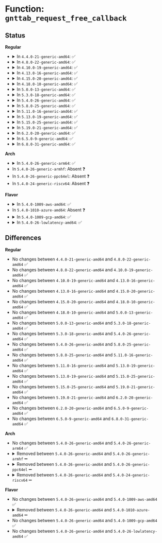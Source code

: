 # Function: <code>gnttab_request_free_callback</code>

## Status
<b>Regular</b>
<ul>
<li>
<details>
<summary>In <code>4.4.0-21-generic-amd64</code>: ✅</summary>

```c
void gnttab_request_free_callback(struct gnttab_free_callback * callback, void (*)(void *) fn, void * arg, u16 count)
```

```json
{
  "name": "gnttab_request_free_callback",
  "collision_type": "Unique Global",
  "inline_type": "No",
  "funcs": [
    {
      "addr": 18446744071583845344,
      "name": "gnttab_request_free_callback",
      "external": true,
      "loc": "drivers/xen/grant-table.c:523",
      "file": "drivers/xen/grant-table.c",
      "inline": "seen, unknown",
      "caller_inline": [],
      "caller_func": [
        "drivers/block/xen-blkfront.c:blkif_queue_rq"
      ]
    }
  ],
  "symbols": [
    {
      "addr": 18446744071583845344,
      "name": "gnttab_request_free_callback",
      "section": ".text",
      "bind": "STB_GLOBAL",
      "size": 150
    }
  ]
}
```
</details>
</li>
<li>
<details>
<summary>In <code>4.8.0-22-generic-amd64</code>: ✅</summary>

```c
void gnttab_request_free_callback(struct gnttab_free_callback * callback, void (*)(void *) fn, void * arg, u16 count)
```

```json
{
  "name": "gnttab_request_free_callback",
  "collision_type": "Unique Global",
  "inline_type": "No",
  "funcs": [
    {
      "addr": 18446744071584174944,
      "name": "gnttab_request_free_callback",
      "external": true,
      "loc": "drivers/xen/grant-table.c:522",
      "file": "drivers/xen/grant-table.c",
      "inline": "seen, unknown",
      "caller_inline": [],
      "caller_func": [
        "drivers/block/xen-blkfront.c:blkif_queue_rq"
      ]
    }
  ],
  "symbols": [
    {
      "addr": 18446744071584174944,
      "name": "gnttab_request_free_callback",
      "section": ".text",
      "bind": "STB_GLOBAL",
      "size": 150
    }
  ]
}
```
</details>
</li>
<li>
<details>
<summary>In <code>4.10.0-19-generic-amd64</code>: ✅</summary>

```c
void gnttab_request_free_callback(struct gnttab_free_callback * callback, void (*)(void *) fn, void * arg, u16 count)
```

```json
{
  "name": "gnttab_request_free_callback",
  "collision_type": "Unique Global",
  "inline_type": "No",
  "funcs": [
    {
      "addr": 18446744071584356336,
      "name": "gnttab_request_free_callback",
      "external": true,
      "loc": "drivers/xen/grant-table.c:522",
      "file": "drivers/xen/grant-table.c",
      "inline": "seen, unknown",
      "caller_inline": [],
      "caller_func": [
        "drivers/block/xen-blkfront.c:blkif_queue_rq"
      ]
    }
  ],
  "symbols": [
    {
      "addr": 18446744071584356336,
      "name": "gnttab_request_free_callback",
      "section": ".text",
      "bind": "STB_GLOBAL",
      "size": 150
    }
  ]
}
```
</details>
</li>
<li>
<details>
<summary>In <code>4.13.0-16-generic-amd64</code>: ✅</summary>

```c
void gnttab_request_free_callback(struct gnttab_free_callback * callback, void (*)(void *) fn, void * arg, u16 count)
```

```json
{
  "name": "gnttab_request_free_callback",
  "collision_type": "Unique Global",
  "inline_type": "No",
  "funcs": [
    {
      "addr": 18446744071584437824,
      "name": "gnttab_request_free_callback",
      "external": true,
      "loc": "drivers/xen/grant-table.c:523",
      "file": "drivers/xen/grant-table.c",
      "inline": "seen, unknown",
      "caller_inline": [],
      "caller_func": [
        "drivers/block/xen-blkfront.c:blkif_queue_rq"
      ]
    }
  ],
  "symbols": [
    {
      "addr": 18446744071584437824,
      "name": "gnttab_request_free_callback",
      "section": ".text",
      "bind": "STB_GLOBAL",
      "size": 150
    }
  ]
}
```
</details>
</li>
<li>
<details>
<summary>In <code>4.15.0-20-generic-amd64</code>: ✅</summary>

```c
void gnttab_request_free_callback(struct gnttab_free_callback * callback, void (*)(void *) fn, void * arg, u16 count)
```

```json
{
  "name": "gnttab_request_free_callback",
  "collision_type": "Unique Global",
  "inline_type": "No",
  "funcs": [
    {
      "addr": 18446744071584846464,
      "name": "gnttab_request_free_callback",
      "external": true,
      "loc": "drivers/xen/grant-table.c:608",
      "file": "drivers/xen/grant-table.c",
      "inline": "seen, unknown",
      "caller_inline": [],
      "caller_func": [
        "drivers/block/xen-blkfront.c:blkif_queue_rq"
      ]
    }
  ],
  "symbols": [
    {
      "addr": 18446744071584846464,
      "name": "gnttab_request_free_callback",
      "section": ".text",
      "bind": "STB_GLOBAL",
      "size": 150
    }
  ]
}
```
</details>
</li>
<li>
<details>
<summary>In <code>4.18.0-10-generic-amd64</code>: ✅</summary>

```c
void gnttab_request_free_callback(struct gnttab_free_callback * callback, void (*)(void *) fn, void * arg, u16 count)
```

```json
{
  "name": "gnttab_request_free_callback",
  "collision_type": "Unique Global",
  "inline_type": "No",
  "funcs": [
    {
      "addr": 18446744071585077088,
      "name": "gnttab_request_free_callback",
      "external": true,
      "loc": "drivers/xen/grant-table.c:608",
      "file": "drivers/xen/grant-table.c",
      "inline": "seen, unknown",
      "caller_inline": [],
      "caller_func": [
        "drivers/block/xen-blkfront.c:blkif_queue_rq"
      ]
    }
  ],
  "symbols": [
    {
      "addr": 18446744071585077088,
      "name": "gnttab_request_free_callback",
      "section": ".text",
      "bind": "STB_GLOBAL",
      "size": 150
    }
  ]
}
```
</details>
</li>
<li>
<details>
<summary>In <code>5.0.0-13-generic-amd64</code>: ✅</summary>

```c
void gnttab_request_free_callback(struct gnttab_free_callback * callback, void (*)(void *) fn, void * arg, u16 count)
```

```json
{
  "name": "gnttab_request_free_callback",
  "collision_type": "Unique Global",
  "inline_type": "No",
  "funcs": [
    {
      "addr": 18446744071585186720,
      "name": "gnttab_request_free_callback",
      "external": true,
      "loc": "drivers/xen/grant-table.c:612",
      "file": "drivers/xen/grant-table.c",
      "inline": "seen, unknown",
      "caller_inline": [],
      "caller_func": [
        "drivers/block/xen-blkfront.c:blkif_queue_rq"
      ]
    }
  ],
  "symbols": [
    {
      "addr": 18446744071585186720,
      "name": "gnttab_request_free_callback",
      "section": ".text",
      "bind": "STB_GLOBAL",
      "size": 150
    }
  ]
}
```
</details>
</li>
<li>
<details>
<summary>In <code>5.3.0-18-generic-amd64</code>: ✅</summary>

```c
void gnttab_request_free_callback(struct gnttab_free_callback * callback, void (*)(void *) fn, void * arg, u16 count)
```

```json
{
  "name": "gnttab_request_free_callback",
  "collision_type": "Unique Global",
  "inline_type": "No",
  "funcs": [
    {
      "addr": 18446744071585399232,
      "name": "gnttab_request_free_callback",
      "external": true,
      "loc": "drivers/xen/grant-table.c:612",
      "file": "drivers/xen/grant-table.c",
      "inline": "seen, unknown",
      "caller_inline": [],
      "caller_func": [
        "drivers/block/xen-blkfront.c:blkif_queue_rw_req"
      ]
    }
  ],
  "symbols": [
    {
      "addr": 18446744071585399232,
      "name": "gnttab_request_free_callback",
      "section": ".text",
      "bind": "STB_GLOBAL",
      "size": 150
    }
  ]
}
```
</details>
</li>
<li>
<details>
<summary>In <code>5.4.0-26-generic-amd64</code>: ✅</summary>

```c
void gnttab_request_free_callback(struct gnttab_free_callback * callback, void (*)(void *) fn, void * arg, u16 count)
```

```json
{
  "name": "gnttab_request_free_callback",
  "collision_type": "Unique Global",
  "inline_type": "No",
  "funcs": [
    {
      "addr": 18446744071585539968,
      "name": "gnttab_request_free_callback",
      "external": true,
      "loc": "drivers/xen/grant-table.c:612",
      "file": "drivers/xen/grant-table.c",
      "inline": "seen, unknown",
      "caller_inline": [],
      "caller_func": [
        "drivers/block/xen-blkfront.c:blkif_queue_rw_req"
      ]
    }
  ],
  "symbols": [
    {
      "addr": 18446744071585539968,
      "name": "gnttab_request_free_callback",
      "section": ".text",
      "bind": "STB_GLOBAL",
      "size": 150
    }
  ]
}
```
</details>
</li>
<li>
<details>
<summary>In <code>5.8.0-25-generic-amd64</code>: ✅</summary>

```c
void gnttab_request_free_callback(struct gnttab_free_callback * callback, void (*)(void *) fn, void * arg, u16 count)
```

```json
{
  "name": "gnttab_request_free_callback",
  "collision_type": "Unique Global",
  "inline_type": "No",
  "funcs": [
    {
      "addr": 18446744071586257824,
      "name": "gnttab_request_free_callback",
      "external": true,
      "loc": "drivers/xen/grant-table.c:611",
      "file": "drivers/xen/grant-table.c",
      "inline": "seen, unknown",
      "caller_inline": [],
      "caller_func": [
        "drivers/block/xen-blkfront.c:blkif_queue_rw_req"
      ]
    }
  ],
  "symbols": [
    {
      "addr": 18446744071586257824,
      "name": "gnttab_request_free_callback",
      "section": ".text",
      "bind": "STB_GLOBAL",
      "size": 150
    }
  ]
}
```
</details>
</li>
<li>
<details>
<summary>In <code>5.11.0-16-generic-amd64</code>: ✅</summary>

```c
void gnttab_request_free_callback(struct gnttab_free_callback * callback, void (*)(void *) fn, void * arg, u16 count)
```

```json
{
  "name": "gnttab_request_free_callback",
  "collision_type": "Unique Global",
  "inline_type": "No",
  "funcs": [
    {
      "addr": 18446744071586376016,
      "name": "gnttab_request_free_callback",
      "external": true,
      "loc": "drivers/xen/grant-table.c:611",
      "file": "drivers/xen/grant-table.c",
      "inline": "seen, unknown",
      "caller_inline": [],
      "caller_func": [
        "drivers/block/xen-blkfront.c:blkif_queue_rw_req"
      ]
    }
  ],
  "symbols": [
    {
      "addr": 18446744071586376016,
      "name": "gnttab_request_free_callback",
      "section": ".text",
      "bind": "STB_GLOBAL",
      "size": 150
    }
  ]
}
```
</details>
</li>
<li>
<details>
<summary>In <code>5.13.0-19-generic-amd64</code>: ✅</summary>

```c
void gnttab_request_free_callback(struct gnttab_free_callback * callback, void (*)(void *) fn, void * arg, u16 count)
```

```json
{
  "name": "gnttab_request_free_callback",
  "collision_type": "Unique Global",
  "inline_type": "No",
  "funcs": [
    {
      "addr": 18446744071586260496,
      "name": "gnttab_request_free_callback",
      "external": true,
      "loc": "drivers/xen/grant-table.c:611",
      "file": "drivers/xen/grant-table.c",
      "inline": "seen, unknown",
      "caller_inline": [],
      "caller_func": [
        "drivers/block/xen-blkfront.c:blkif_queue_rw_req"
      ]
    }
  ],
  "symbols": [
    {
      "addr": 18446744071586260496,
      "name": "gnttab_request_free_callback",
      "section": ".text",
      "bind": "STB_GLOBAL",
      "size": 150
    }
  ]
}
```
</details>
</li>
<li>
<details>
<summary>In <code>5.15.0-25-generic-amd64</code>: ✅</summary>

```c
void gnttab_request_free_callback(struct gnttab_free_callback * callback, void (*)(void *) fn, void * arg, u16 count)
```

```json
{
  "name": "gnttab_request_free_callback",
  "collision_type": "Unique Global",
  "inline_type": "No",
  "funcs": [
    {
      "addr": 18446744071586771120,
      "name": "gnttab_request_free_callback",
      "external": true,
      "loc": "drivers/xen/grant-table.c:618",
      "file": "drivers/xen/grant-table.c",
      "inline": "seen, unknown",
      "caller_inline": [],
      "caller_func": [
        "drivers/block/xen-blkfront.c:blkif_queue_rw_req"
      ]
    }
  ],
  "symbols": [
    {
      "addr": 18446744071586771120,
      "name": "gnttab_request_free_callback",
      "section": ".text",
      "bind": "STB_GLOBAL",
      "size": 150
    }
  ]
}
```
</details>
</li>
<li>
<details>
<summary>In <code>5.19.0-21-generic-amd64</code>: ✅</summary>

```c
void gnttab_request_free_callback(struct gnttab_free_callback * callback, void (*)(void *) fn, void * arg, u16 count)
```

```json
{
  "name": "gnttab_request_free_callback",
  "collision_type": "Unique Global",
  "inline_type": "No",
  "funcs": [
    {
      "addr": 18446744071588049024,
      "name": "gnttab_request_free_callback",
      "external": true,
      "loc": "drivers/xen/grant-table.c:687",
      "file": "drivers/xen/grant-table.c",
      "inline": "seen, unknown",
      "caller_inline": [],
      "caller_func": [
        "drivers/block/xen-blkfront.c:blkif_queue_rw_req"
      ]
    }
  ],
  "symbols": [
    {
      "addr": 18446744071588049024,
      "name": "gnttab_request_free_callback",
      "section": ".text",
      "bind": "STB_GLOBAL",
      "size": 164
    }
  ]
}
```
</details>
</li>
<li>
<details>
<summary>In <code>6.2.0-20-generic-amd64</code>: ✅</summary>

```c
void gnttab_request_free_callback(struct gnttab_free_callback * callback, void (*)(void *) fn, void * arg, u16 count)
```

```json
{
  "name": "gnttab_request_free_callback",
  "collision_type": "Unique Global",
  "inline_type": "No",
  "funcs": [
    {
      "addr": 18446744071589428032,
      "name": "gnttab_request_free_callback",
      "external": true,
      "loc": "drivers/xen/grant-table.c:687",
      "file": "drivers/xen/grant-table.c",
      "inline": "seen, unknown",
      "caller_inline": [],
      "caller_func": [
        "drivers/block/xen-blkfront.c:blkif_queue_rw_req"
      ]
    }
  ],
  "symbols": [
    {
      "addr": 18446744071589428032,
      "name": "gnttab_request_free_callback",
      "section": ".text",
      "bind": "STB_GLOBAL",
      "size": 164
    }
  ]
}
```
</details>
</li>
<li>
<details>
<summary>In <code>6.5.0-9-generic-amd64</code>: ✅</summary>

```c
void gnttab_request_free_callback(struct gnttab_free_callback * callback, void (*)(void *) fn, void * arg, u16 count)
```

```json
{
  "name": "gnttab_request_free_callback",
  "collision_type": "Unique Global",
  "inline_type": "No",
  "funcs": [
    {
      "addr": 18446744071589727184,
      "name": "gnttab_request_free_callback",
      "external": true,
      "loc": "drivers/xen/grant-table.c:705",
      "file": "drivers/xen/grant-table.c",
      "inline": "seen, unknown",
      "caller_inline": [],
      "caller_func": [
        "drivers/block/xen-blkfront.c:blkif_queue_rw_req"
      ]
    }
  ],
  "symbols": [
    {
      "addr": 18446744071589727184,
      "name": "gnttab_request_free_callback",
      "section": ".text",
      "bind": "STB_GLOBAL",
      "size": 164
    }
  ]
}
```
</details>
</li>
<li>
<details>
<summary>In <code>6.8.0-31-generic-amd64</code>: ✅</summary>

```c
void gnttab_request_free_callback(struct gnttab_free_callback * callback, void (*)(void *) fn, void * arg, u16 count)
```

```json
{
  "name": "gnttab_request_free_callback",
  "collision_type": "Unique Global",
  "inline_type": "No",
  "funcs": [
    {
      "addr": 18446744071590065056,
      "name": "gnttab_request_free_callback",
      "external": true,
      "loc": "drivers/xen/grant-table.c:703",
      "file": "drivers/xen/grant-table.c",
      "inline": "seen, unknown",
      "caller_inline": [],
      "caller_func": [
        "drivers/block/xen-blkfront.c:blkif_queue_rw_req"
      ]
    }
  ],
  "symbols": [
    {
      "addr": 18446744071590065056,
      "name": "gnttab_request_free_callback",
      "section": ".text",
      "bind": "STB_GLOBAL",
      "size": 164
    }
  ]
}
```
</details>
</li>
</ul>
<b>Arch</b>
<ul>
<li>
<details>
<summary>In <code>5.4.0-26-generic-arm64</code>: ✅</summary>

```c
void gnttab_request_free_callback(struct gnttab_free_callback * callback, void (*)(void *) fn, void * arg, u16 count)
```

```json
{
  "name": "gnttab_request_free_callback",
  "collision_type": "Unique Global",
  "inline_type": "No",
  "funcs": [
    {
      "addr": 18446603336498206400,
      "name": "gnttab_request_free_callback",
      "external": true,
      "loc": "drivers/xen/grant-table.c:612",
      "file": "drivers/xen/grant-table.c",
      "inline": "seen, unknown",
      "caller_inline": [],
      "caller_func": [
        "drivers/block/xen-blkfront.c:blkif_queue_rw_req"
      ]
    }
  ],
  "symbols": [
    {
      "addr": 18446603336498206400,
      "name": "gnttab_request_free_callback",
      "section": ".text",
      "bind": "STB_GLOBAL",
      "size": 272
    }
  ]
}
```
</details>
</li>
<li>
In <code>5.4.0-26-generic-armhf</code>: Absent ❓
</li>
<li>
In <code>5.4.0-26-generic-ppc64el</code>: Absent ❓
</li>
<li>
In <code>5.4.0-24-generic-riscv64</code>: Absent ❓
</li>
</ul>
<b>Flavor</b>
<ul>
<li>
<details>
<summary>In <code>5.4.0-1009-aws-amd64</code>: ✅</summary>

```c
void gnttab_request_free_callback(struct gnttab_free_callback * callback, void (*)(void *) fn, void * arg, u16 count)
```

```json
{
  "name": "gnttab_request_free_callback",
  "collision_type": "Unique Global",
  "inline_type": "No",
  "funcs": [
    {
      "addr": 18446744071585302000,
      "name": "gnttab_request_free_callback",
      "external": true,
      "loc": "drivers/xen/grant-table.c:612",
      "file": "drivers/xen/grant-table.c",
      "inline": "seen, unknown",
      "caller_inline": [],
      "caller_func": [
        "drivers/block/xen-blkfront.c:blkif_queue_rw_req"
      ]
    }
  ],
  "symbols": [
    {
      "addr": 18446744071585302000,
      "name": "gnttab_request_free_callback",
      "section": ".text",
      "bind": "STB_GLOBAL",
      "size": 150
    }
  ]
}
```
</details>
</li>
<li>
In <code>5.4.0-1010-azure-amd64</code>: Absent ❓
</li>
<li>
<details>
<summary>In <code>5.4.0-1009-gcp-amd64</code>: ✅</summary>

```c
void gnttab_request_free_callback(struct gnttab_free_callback * callback, void (*)(void *) fn, void * arg, u16 count)
```

```json
{
  "name": "gnttab_request_free_callback",
  "collision_type": "Unique Global",
  "inline_type": "No",
  "funcs": [
    {
      "addr": 18446744071585490368,
      "name": "gnttab_request_free_callback",
      "external": true,
      "loc": "drivers/xen/grant-table.c:612",
      "file": "drivers/xen/grant-table.c",
      "inline": "seen, unknown",
      "caller_inline": [],
      "caller_func": [
        "drivers/block/xen-blkfront.c:blkif_queue_rw_req"
      ]
    }
  ],
  "symbols": [
    {
      "addr": 18446744071585490368,
      "name": "gnttab_request_free_callback",
      "section": ".text",
      "bind": "STB_GLOBAL",
      "size": 150
    }
  ]
}
```
</details>
</li>
<li>
<details>
<summary>In <code>5.4.0-26-lowlatency-amd64</code>: ✅</summary>

```c
void gnttab_request_free_callback(struct gnttab_free_callback * callback, void (*)(void *) fn, void * arg, u16 count)
```

```json
{
  "name": "gnttab_request_free_callback",
  "collision_type": "Unique Global",
  "inline_type": "No",
  "funcs": [
    {
      "addr": 18446744071585598368,
      "name": "gnttab_request_free_callback",
      "external": true,
      "loc": "drivers/xen/grant-table.c:612",
      "file": "drivers/xen/grant-table.c",
      "inline": "seen, unknown",
      "caller_inline": [],
      "caller_func": [
        "drivers/block/xen-blkfront.c:blkif_queue_rw_req"
      ]
    }
  ],
  "symbols": [
    {
      "addr": 18446744071585598368,
      "name": "gnttab_request_free_callback",
      "section": ".text",
      "bind": "STB_GLOBAL",
      "size": 150
    }
  ]
}
```
</details>
</li>
</ul>

## Differences
<b>Regular</b>
<ul>
<li>
No changes between <code>4.4.0-21-generic-amd64</code> and <code>4.8.0-22-generic-amd64</code> ✅
</li>
<li>
No changes between <code>4.8.0-22-generic-amd64</code> and <code>4.10.0-19-generic-amd64</code> ✅
</li>
<li>
No changes between <code>4.10.0-19-generic-amd64</code> and <code>4.13.0-16-generic-amd64</code> ✅
</li>
<li>
No changes between <code>4.13.0-16-generic-amd64</code> and <code>4.15.0-20-generic-amd64</code> ✅
</li>
<li>
No changes between <code>4.15.0-20-generic-amd64</code> and <code>4.18.0-10-generic-amd64</code> ✅
</li>
<li>
No changes between <code>4.18.0-10-generic-amd64</code> and <code>5.0.0-13-generic-amd64</code> ✅
</li>
<li>
No changes between <code>5.0.0-13-generic-amd64</code> and <code>5.3.0-18-generic-amd64</code> ✅
</li>
<li>
No changes between <code>5.3.0-18-generic-amd64</code> and <code>5.4.0-26-generic-amd64</code> ✅
</li>
<li>
No changes between <code>5.4.0-26-generic-amd64</code> and <code>5.8.0-25-generic-amd64</code> ✅
</li>
<li>
No changes between <code>5.8.0-25-generic-amd64</code> and <code>5.11.0-16-generic-amd64</code> ✅
</li>
<li>
No changes between <code>5.11.0-16-generic-amd64</code> and <code>5.13.0-19-generic-amd64</code> ✅
</li>
<li>
No changes between <code>5.13.0-19-generic-amd64</code> and <code>5.15.0-25-generic-amd64</code> ✅
</li>
<li>
No changes between <code>5.15.0-25-generic-amd64</code> and <code>5.19.0-21-generic-amd64</code> ✅
</li>
<li>
No changes between <code>5.19.0-21-generic-amd64</code> and <code>6.2.0-20-generic-amd64</code> ✅
</li>
<li>
No changes between <code>6.2.0-20-generic-amd64</code> and <code>6.5.0-9-generic-amd64</code> ✅
</li>
<li>
No changes between <code>6.5.0-9-generic-amd64</code> and <code>6.8.0-31-generic-amd64</code> ✅
</li>
</ul>
<b>Arch</b>
<ul>
<li>
No changes between <code>5.4.0-26-generic-amd64</code> and <code>5.4.0-26-generic-arm64</code> ✅
</li>
<li>
<details>
<summary>Removed between <code>5.4.0-26-generic-amd64</code> and <code>5.4.0-26-generic-armhf</code> ➖</summary>

```c
void gnttab_request_free_callback(struct gnttab_free_callback * callback, void (*)(void *) fn, void * arg, u16 count)
```
</details>
</li>
<li>
<details>
<summary>Removed between <code>5.4.0-26-generic-amd64</code> and <code>5.4.0-26-generic-ppc64el</code> ➖</summary>

```c
void gnttab_request_free_callback(struct gnttab_free_callback * callback, void (*)(void *) fn, void * arg, u16 count)
```
</details>
</li>
<li>
<details>
<summary>Removed between <code>5.4.0-26-generic-amd64</code> and <code>5.4.0-24-generic-riscv64</code> ➖</summary>

```c
void gnttab_request_free_callback(struct gnttab_free_callback * callback, void (*)(void *) fn, void * arg, u16 count)
```
</details>
</li>
</ul>
<b>Flavor</b>
<ul>
<li>
No changes between <code>5.4.0-26-generic-amd64</code> and <code>5.4.0-1009-aws-amd64</code> ✅
</li>
<li>
<details>
<summary>Removed between <code>5.4.0-26-generic-amd64</code> and <code>5.4.0-1010-azure-amd64</code> ➖</summary>

```c
void gnttab_request_free_callback(struct gnttab_free_callback * callback, void (*)(void *) fn, void * arg, u16 count)
```
</details>
</li>
<li>
No changes between <code>5.4.0-26-generic-amd64</code> and <code>5.4.0-1009-gcp-amd64</code> ✅
</li>
<li>
No changes between <code>5.4.0-26-generic-amd64</code> and <code>5.4.0-26-lowlatency-amd64</code> ✅
</li>
</ul>
